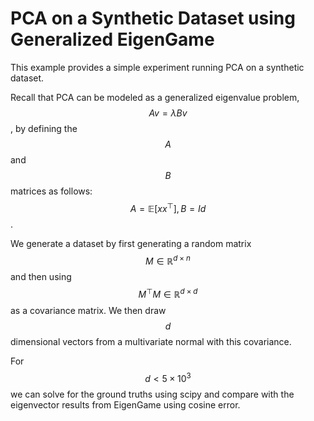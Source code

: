 # PCA on a Synthetic Dataset using Generalized EigenGame

This example provides a simple experiment running PCA on a synthetic dataset.

Recall that PCA can be modeled as a generalized eigenvalue problem, $$ A v =
\lambda B v $$, by defining the $$ A $$ and $$ B $$ matrices as follows:
$$ A=\mathbb{E}[x x^\top], B=Id $$.

We generate a dataset by first generating a random matrix
$$ M \in \mathbb{R}^{d \times n} $$ and then using
$$ M^\top M \in \mathbb{R}^{d \times d} $$ as a covariance matrix. We then draw
$$ d $$ dimensional vectors from a multivariate normal with this covariance.

For $$ d < 5 \times 10^3 $$ we can solve for the ground truths using scipy and
compare with the eigenvector results from EigenGame using cosine error.
